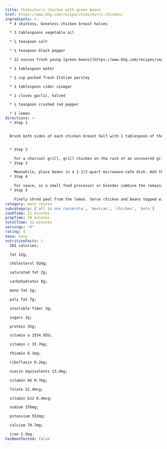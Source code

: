 ```yaml
---
title: Chimichurri chicken with green beans
href: https://www.bhg.com/recipe/chimichurri-chicken/
ingredients: >-
  * 4 skinless, boneless chicken breast halves 

  * 3 tablespoons vegetable oil 

  * ½ teaspoon salt

  * ¼ teaspoon black pepper

  * 12 ounces fresh young [green beans](https://www.bhg.com/recipes/vegetable/green-bean-side-dish-recipes/)

  * 1 tablespoon water

  * ¾ cup packed fresh Italian parsley

  * 1 tablespoon cider vinegar

  * 2 cloves garlic, halved

  * ¼ teaspoon crushed red pepper

  * 1 lemon
directions: >-
  * Step 1


  Brush both sides of each chicken breast half with 1 tablespoon of the oil; sprinkle chicken with 1/4 teaspoon of the salt and the black pepper.


  * Step 2

    For a charcoal grill, grill chicken on the rack of an uncovered grill directly over medium coals for 12 to 15 minutes or until no longer pink (170°F), turning once halfway through grilling. (For a gas grill, preheat grill. Reduce heat to medium. Place chicken on grill rack over heat. Cover and grill as directed.)
  * Step 3

    Meanwhile, place beans in a 1-1/2-quart microwave-safe dish. Add the water. Cover dish with vented plastic wrap. Microwave on 100 percent power (high) for 3 minutes; drain.
  * Step 4

    For sauce, in a small food processor or blender combine the remaining 2 tablespoons oil, the remaining 1/4 teaspoon salt, parsley, vinegar, garlic, and crushed red pepper. Cover and process until nearly smooth.
  * Step 5

    Finely shred peel from the lemon. Serve chicken and beans topped with sauce and lemon peel. Squeeze lemon juice over all
category: main course
subcategory: ['all in one casserole', 'mexican', 'chicken', 'keto']
cookTime: 12 minutes
prepTime: 20 minutes
totalTime: 32 minutes
servings: "4"
rating: 4
ease: easy
nutritionFacts: |-
  281 calories; 

  fat 12g; 

  cholesterol 82mg; 

  saturated fat 2g; 

  carbohydrates 8g; 

  mono fat 2g; 

  poly fat 7g; 

  insoluble fiber 3g; 

  sugars 2g; 

  protein 35g; 

  vitamin a 1554.9IU; 

  vitamin c 33.7mg; 

  thiamin 0.1mg; 

  riboflavin 0.2mg; 

  niacin equivalents 13.4mg; 

  vitamin b6 0.7mg; 

  folate 52.4mcg; 

  vitamin b12 0.4mcg; 

  sodium 376mg; 

  potassium 552mg; 

  calcium 70.7mg; 

  iron 2.5mg.
hasBeenTested: false
---
```


